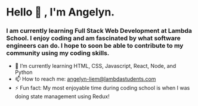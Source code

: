 # Hello 👋 , I'm Angelyn. 

### I am currently learning Full Stack Web Development at Lambda School. I enjoy coding and am fascinated by what software engineers can do. I hope to soon be able to contribute to my community using my coding skills.

- 🌱  I’m currently learning HTML, CSS, Javascript, React, Node, and Python
- 📫  How to reach me: angelyn-liem@lambdastudents.com
- ⚡  Fun fact: My most enjoyable time during coding school is when I was doing state management using Redux!

